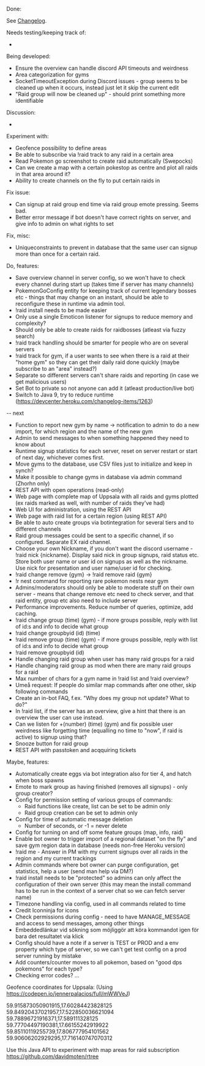 Done:

See [Changelog](CHANGELOG.md).

Needs testing/keeping track of:

-

Being developed:

* Ensure the overview can handle discord API timeouts and weirdness
* Area categorization for gyms
* SocketTimeoutException during Discord issues - group seems to be cleaned up when it occurs, instead just let it skip the current edit
* "Raid group will now be cleaned up" - should print something more identifiable

Discussion:

-

Experiment with:

* Geofence possibility to define areas
* Be able to subscribe via !raid track to any raid in a certain area
* Read Pokemon go screenshot to create raid automatically (Swepocks)
* Can we create a map with a certain pokestop as centre and plot all raids in that area around it?
* Ability to create channels on the fly to put certain raids in

Fix issue:
* Can signup at raid group end time via raid group emote pressing. Seems bad.
* Better error message if bot doesn't have correct rights on server, and give info to admin on what rights
to set

Fix, misc:

* Uniqueconstraints to prevent in database that the same user can signup more than once for a certain raid.

Do, features:

* Save overview channel in server config, so we won't have to check every channel during start up 
(takes time if server has many channels)
* PokemonGoConfig entity for keeping track of current legendary bosses etc - things that may change on an
instant, should be able to reconfigure these in runtime via admin tool.
* !raid install needs to be made easier
* Only use a single Emoticon listener for signups to reduce memory and complexity?
* Should only be able to create raids for raidbosses (atleast via fuzzy search)
* !raid track handling should be smarter for people who are on several servers
* !raid track for gym, if a user wants to see when there is a raid at their "home gym"
so they can get their daily raid done quickly (maybe subscribe to an "area" instead?)
* Separate so different servers can't share raids and reporting (in case we get malicious users)
* Set Bot to private so not anyone can add it (atleast production/live bot)
* Switch to Java 9, try to reduce runtime (https://devcenter.heroku.com/changelog-items/1263)

-- next

* Function to report new gym by name -> notification to admin to do a new import, for which region and the name of the new gym
* Admin to send messages to when something happened they need to know about
* Runtime signup statistics for each server, reset on server restart or start of next day, whichever comes first.
* Move gyms to the database, use CSV files just to initialize and keep in synch?
* Make it possible to change gyms in database via admin command (Zhorhn only)
* REST API with open operations (read-only)
* Web page with complete map of Uppsala with all raids and gyms plotted 
(ex raids marked as well, with number of raids they've had)
* Web UI for administration, using the REST API
* Web page with raid list for a certain region (using REST API)
* Be able to auto create groups via botintegration for several tiers and to different channels
* Raid group messages could be sent to a specific channel, if so configured. Separate EX raid channel.
* Choose your own Nickname, if you don't want the discord username - !raid nick {nickname}. Display said nick in group
signups, raid status etc. Store both user name or user id on signups as well as the nickname. Use nick for presentation and
user name/user id for checking.
* !raid change remove {gym} -> !raid remove raid {gym}
* !r nest command for reporting rare pokemon nests near gym
* Admins/moderators should only be able to moderate stuff on their own server - means that change remove etc need
to check server, and that raid entity, group etc also need to include server
* Performance improvements. Reduce number of queries, optimize, add caching.
* !raid change group (time) (gym) - if more groups possible, reply with list of id:s and info to decide what group
* !raid change groupbyid (id) (time)
* !raid remove group (time) (gym) - if more groups possible, reply with list of id:s and info to decide what group
* !raid remove groupbyid (id)
* Handle changing raid group when user has many raid groups for a raid
* Handle changing raid group as mod when there are many raid groups for a raid
* Max number of chars for a gym name in !raid list and !raid overview?
* Umeå request: If people do similar map commands after one other, skip following commands
* Create an in-bot FAQ, f.ex. "Why does my group not update? What to do?"
* In !raid list, if the server has an overview, give a hint that there is an overview the user can use instead.
* Can we listen for +(number) (time) (gym) and fix possible user weirdness like forgetting 
time (equalling no time to "now", if raid is active) to signup using that?
* Snooze button for raid group
* REST API with passtoken and acqquiring tickets

Maybe, features:

* Automatically create eggs via bot integration also for tier 4, and hatch when boss spawns
* Emote to mark group as having finished (removes all signups) - only group creator?
* Config for permission setting of various groups of commands:
    * Raid functions like create, list can be set to be admin only
    * Raid group creation can be set to admin only
* Config for time of automatic message deletion
    * Number of seconds, or -1 = never delete
* Config for turning on and off some feature groups (map, info, raid)
* Enable bot owner to trigger import of a regional dataset "on the fly" and save gym region data in database 
(needs non-free Heroku version)
* !raid me - Answer in PM with my current signups over all raids in the region and my current trackings 
* Admin commands where bot owner can purge configuration, get statistics, help a user (send man help via DM?)
* !raid install needs to be "protected" so admins can only affect the configuration of their own server
(this may mean the install command has to be run in the context of a server chat so we can fetch server name)
* Timezone handling via config, used in all commands related to time
* Credit Iconninja for icons
* Check permissions during config - need to have MANAGE_MESSAGE and access to send messages, among other things
* Embeddedlänkar vid sökning som möjliggör att köra kommandot igen för bara det resultatet via klick
* Config should have a note if a server is TEST or PROD and a env property which type of server,
so we can't get test config on a prod server running by mistake
* Add counters/counter moves to all pokemon, based on "good dps pokemons" for each type?
* Checking error codes?
...


Geofence coordinates for Uppsala:
(Using https://codepen.io/jennerpalacios/full/mWWVeJ)

59.915873050901915,17.60284423828125
59.84920437021957,17.522850036621094
59.78896721916371,17.589111328125
59.77704497190381,17.66155242919922
59.85110119255739,17.806777954101562
59.90606202929295,17.716140747070312

Use this Java API to experiment with map areas for 
raid subscription
https://github.com/davidmoten/rtree